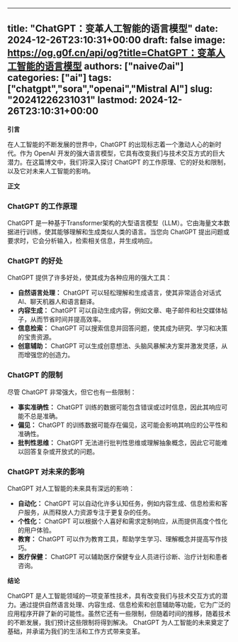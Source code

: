 
---
title: "ChatGPT：变革人工智能的语言模型"
date: 2024-12-26T23:10:31+00:00
draft: false
image: https://og.g0f.cn/api/og?title=ChatGPT：变革人工智能的语言模型
authors: ["naiveのai"]
categories: ["ai"]
tags: ["chatgpt","sora","openai","Mistral AI"]
slug: "20241226231031"
lastmod: 2024-12-26T23:10:31+00:00
---
**引言**

在人工智能的不断发展的世界中，ChatGPT 的出现标志着一个激动人心的新时代。作为 OpenAI 开发的强大语言模型，它具有改变我们与技术交互方式的巨大潜力。在这篇博文中，我们将深入探讨 ChatGPT 的工作原理、它的好处和限制，以及它对未来人工智能的影响。

**正文**

### ChatGPT 的工作原理

ChatGPT 是一种基于Transformer架构的大型语言模型（LLM）。它由海量文本数据进行训练，使其能够理解和生成类似人类的语言。当您向 ChatGPT 提出问题或要求时，它会分析输入，检索相关信息，并生成响应。

### ChatGPT 的好处

ChatGPT 提供了许多好处，使其成为各种应用的强大工具：

- **自然语言处理：** ChatGPT 可以轻松理解和生成语言，使其非常适合对话式 AI、聊天机器人和语言翻译。
- **内容生成：** ChatGPT 可以自动生成内容，例如文章、电子邮件和社交媒体帖子，从而节省时间并提高效率。
- **信息检索：** ChatGPT 可以搜索信息并回答问题，使其成为研究、学习和决策的宝贵资源。
- **创意辅助：** ChatGPT 可以生成创意想法、头脑风暴解决方案并激发灵感，从而增强您的创造力。

### ChatGPT 的限制

尽管 ChatGPT 非常强大，但它也有一些限制：

- **事实准确性：** ChatGPT 训练的数据可能包含错误或过时信息，因此其响应可能不总是准确。
- **偏见：** ChatGPT 的训练数据可能存在偏见，这可能会影响其响应的公平性和准确性。
- **批判性思维：** ChatGPT 无法进行批判性思维或理解抽象概念，因此它可能难以回答复杂或开放式的问题。

### ChatGPT 对未来的影响

ChatGPT 对人工智能的未来具有深远的影响：

- **自动化：** ChatGPT 可以自动化许多认知任务，例如内容生成、信息检索和客户服务，从而释放人力资源专注于更复杂的任务。
- **个性化：** ChatGPT 可以根据个人喜好和需求定制响应，从而提供高度个性化的用户体验。
- **教育：** ChatGPT 可以作为教育工具，帮助学生学习、理解概念并提高写作技巧。
- **医疗保健：** ChatGPT 可以辅助医疗保健专业人员进行诊断、治疗计划和患者咨询。

**结论**

ChatGPT 是人工智能领域的一项变革性技术，具有改变我们与技术交互方式的潜力。通过提供自然语言处理、内容生成、信息检索和创意辅助等功能，它为广泛的应用程序开辟了新的可能性。虽然它还有一些限制，但随着时间的推移，随着技术的不断发展，我们预计这些限制将得到解决。 ChatGPT 为人工智能的未来奠定了基础，并承诺为我们的生活和工作方式带来变革。